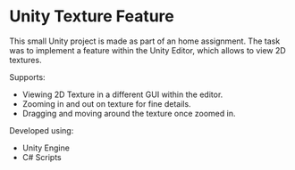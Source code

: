 # Unity Texture Feature

This small Unity project is made as part of an home assignment.
The task was to implement a feature within the Unity Editor, which allows to view 2D textures.

Supports:
- Viewing 2D Texture in a different GUI within the editor.
- Zooming in and out on texture for fine details.
- Dragging and moving around the texture once zoomed in.

Developed using:
- Unity Engine
- C# Scripts
